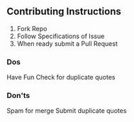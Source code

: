 ## Contributing Instructions

1. Fork Repo
2. Follow Specifications of Issue
3. When ready submit a Pull Request


### Dos
Have Fun
Check for duplicate quotes

### Don'ts
Spam for merge
Submit duplicate quotes
